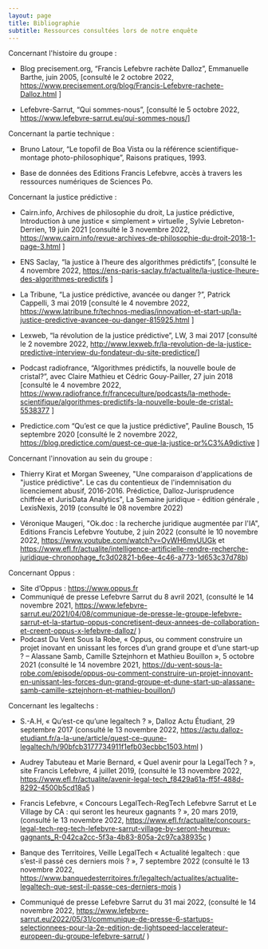 ```yaml
---
layout: page
title: Bibliographie
subtitle: Ressources consultées lors de notre enquête
---
```


Concernant l'histoire du groupe : 

- Blog precisement.org, “Francis Lefebvre rachète Dalloz”, Emmanuelle Barthe, juin 2005, [consulté le 2 octobre 2022, https://www.precisement.org/blog/Francis-Lefebvre-rachete-Dalloz.html ]

- Lefebvre-Sarrut, “Qui sommes-nous”, [consulté le 5 octobre 2022, https://www.lefebvre-sarrut.eu/qui-sommes-nous/]


Concernant la partie technique : 

- Bruno Latour, “Le topofil de Boa Vista ou la référence scientifique-montage photo-philosophique”, Raisons pratiques, 1993.

- Base de données des Editions Francis Lefebvre, accès à travers les ressources numériques de Sciences Po. 


Concernant la justice prédictive : 

- Cairn.info, Archives de philosophie du droit, La justice prédictive, Introduction à une justice « simplement » virtuelle , Sylvie Lebreton-Derrien, 19 juin 2021 [consulté le 3 novembre 2022, https://www.cairn.info/revue-archives-de-philosophie-du-droit-2018-1-page-3.html ]

- ENS Saclay, “la justice à l’heure des algorithmes prédictifs”, [consulté le 4 novembre 2022, https://ens-paris-saclay.fr/actualite/la-justice-lheure-des-algorithmes-predictifs ]

- La Tribune, “La justice prédictive, avancée ou danger ?”, Patrick Cappelli, 3 mai 2019  [consulté le 4 novembre 2022, https://www.latribune.fr/technos-medias/innovation-et-start-up/la-justice-predictive-avancee-ou-danger-815925.html ]

- Lexweb, “la révolution de la justice prédictive”, LW, 3 mai 2017 [consulté le 2 novembre 2022, http://www.lexweb.fr/la-revolution-de-la-justice-predictive-interview-du-fondateur-du-site-predictice/]

- Podcast radiofrance, “Algorithmes prédictifs, la nouvelle boule de cristal?”, avec Claire Mathieu et Cédric Gouy-Pailler, 27 juin 2018 [consulté le 4 novembre 2022, https://www.radiofrance.fr/franceculture/podcasts/la-methode-scientifique/algorithmes-predictifs-la-nouvelle-boule-de-cristal-5538377 ]

- Predictice.com “Qu’est ce que la justice prédictive”, Pauline Bousch, 15 septembre 2020 [consulté le 2 novembre 2022, https://blog.predictice.com/quest-ce-que-la-justice-pr%C3%A9dictive ]


Concernant l'innovation au sein du groupe :

- Thierry Kirat et Morgan Sweeney, "Une comparaison d'applications de "justice prédictive". Le cas du contentieux de l'indemnisation du licenciement abusif, 2016-2016. Prédictice, Dalloz-Jurisprudence chiffrée et JurisData Analytics", La Semaine juridique - édition générale , LexisNexis, 2019 (consulté le 08 novembre 2022)
 
- Véronique Maugeri, "Ok.doc : la recherche juridique augmentée par l'IA", Editions Francis Lefebvre Youtube, 2 juin 2022 (consulté le 10 novembre 2022, https://www.youtube.com/watch?v=OyWH6myUUGk et https://www.efl.fr/actualite/intelligence-artificielle-rendre-recherche-juridique-chronophage_fc3d02821-b6ee-4c46-a773-1d653c37d78b)



Concernant Oppus : 
-	Site d’Oppus : https://www.oppus.fr 
-	Communiqué de presse Lefebvre Sarrut du 8 avril 2021, (consulté le 14 novembre 2021,  https://www.lefebvre-sarrut.eu/2021/04/08/communique-de-presse-le-groupe-lefebvre-sarrut-et-la-startup-oppus-concretisent-deux-annees-de-collaboration-et-creent-oppus-x-lefebvre-dalloz/ ) 
-	Podcast Du Vent Sous la Robe, « Oppus, ou comment construire un projet inovant en unissant les forces d’un grand groupe et d’une start-up ? – Alassane Samb, Camille Sztejnhorn et Mathieu Bouillon », 5 octobre 2021 (consulté le 14 novembre 2021, https://du-vent-sous-la-robe.com/episode/oppus-ou-comment-construire-un-projet-innovant-en-unissant-les-forces-dun-grand-groupe-et-dune-start-up-alassane-samb-camille-sztejnhorn-et-mathieu-bouillon/) 


Concernant les legaltechs : 

-	S.-A.H, « Qu’est-ce qu’une legaltech ? », Dalloz Actu Étudiant, 29 septembre 2017 (consulté le 13 novembre 2022, https://actu.dalloz-etudiant.fr/a-la-une/article/quest-ce-quune-legaltech/h/90bfcb3177734911f1efb03ecbbc1503.html )  
	
-	Audrey Tabuteau et Marie Bernard, « Quel avenir pour la LegalTech ? », site Francis Lefebvre, 4 juillet 2019,  (consulté le 13 novembre 2022, https://www.efl.fr/actualite/avenir-legal-tech_f8429a61a-ff5f-488d-8292-4500b5cd18a5 ) 

-	Francis Lefebvre, « Concours LegalTech-RegTech Lefebvre Sarrut et Le Village by CA : qui seront les heureux gagnants ? »,  20 mars 2019, (consulté le 13 novembre 2022, https://www.efl.fr/actualite/concours-legal-tech-reg-tech-lefebvre-sarrut-village-by-seront-heureux-gagnants_R-042ca2cc-5f3a-4b83-805a-2c97ca38935c ) 

-	Banque des Territoires, Veille LegalTech « Actualité legaltech : que s’est-il passé ces derniers mois ? », 7 septembre 2022 (consulté le 13 novembre 2022, https://www.banquedesterritoires.fr/legaltech/actualites/actualite-legaltech-que-sest-il-passe-ces-derniers-mois ) 

-	Communiqué de presse Lefebvre Sarrut du 31 mai 2022, (consulté le 14 novembre 2022, https://www.lefebvre-sarrut.eu/2022/05/31/communique-de-presse-6-startups-selectionnees-pour-la-2e-edition-de-lightspeed-laccelerateur-europeen-du-groupe-lefebvre-sarrut/ ) 


